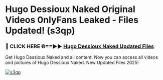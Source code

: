 # Hugo Dessioux Naked Original Videos 0nlyFans Leaked - Files Updated! (s3qp)

<h3>🔴 CLICK HERE 🌐==►► <a href="https://tinyurl.com/yckcrads" rel="nofollow">Hugo Dessioux Naked Updated Files</a></h3>

Get Hugo Dessioux Naked and all content. Now you can access all videos and pictures of Hugo Dessioux Naked. New Updated Files 2025!

[![s3qp](https://i.imgur.com/hpKpOFt.gif)](https://tinyurl.com/yckcrads)
